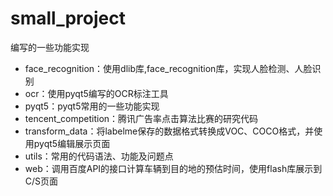 # small_project
编写的一些功能实现  
- face_recognition：使用dlib库,face_recognition库，实现人脸检测、人脸识别  
- ocr：使用pyqt5编写的OCR标注工具
- pyqt5：pyqt5常用的一些功能实现
- tencent_competition：腾讯广告率点击算法比赛的研究代码
- transform_data：将labelme保存的数据格式转换成VOC、COCO格式，并使用pyqt5编辑展示页面  
- utils：常用的代码语法、功能及问题点
- web：调用百度API的接口计算车辆到目的地的预估时间，使用flash库展示到C/S页面  
